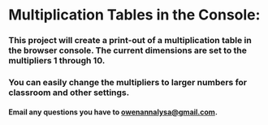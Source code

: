 
# Multiplication Tables in the Console:


### This project will create a print-out of a multiplication table in the browser console. The current dimensions are set to the multipliers 1 through 10. 

### You can easily change the multipliers to larger numbers for classroom and other settings.

#### Email any questions you have to owenannalysa@gmail.com.


